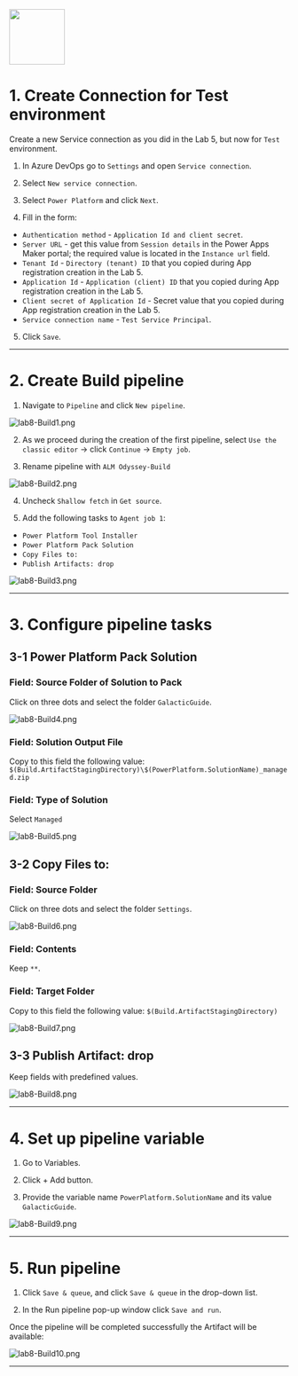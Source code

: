 
<img src="https://github.com/Katerina-Chernevskaya/alm-odyssey/blob/139826d18dd6b82d3a8efb4a2f6b3a3f0599b828/labs/screenshots/lab8-1/8-1-DeploymentDock.png" width="100">

# 1. Create Connection for Test environment

Create a new Service connection as you did in the Lab 5, but now for `Test` environment.

1. In Azure DevOps go to `Settings` and open `Service connection`.

2. Select `New service connection`.

3. Select `Power Platform` and click `Next`.

4. Fill in the form:
- `Authentication method` - `Application Id and client secret`.
- `Server URL` - get this value from `Session details` in the Power Apps Maker portal; the required value is located in the `Instance url` field.
- `Tenant Id` - `Directory (tenant) ID` that you copied during App registration creation in the Lab 5.
- `Application Id` - `Application (client) ID` that you copied during App registration creation in the Lab 5.
- `Client secret of Application Id` - Secret value that you copied during App registration creation in the Lab 5.
- `Service connection name` - `Test Service Principal`.

5. Click `Save`.

***


# 2. Create Build pipeline

1. Navigate to `Pipeline` and click `New pipeline`.

![lab8-Build1.png](./screenshots/lab8-1/lab8-1.png)

2. As we proceed during the creation of the first pipeline, select `Use the classic editor` -> click `Continue` -> `Empty job`.

3. Rename pipeline with `ALM Odyssey-Build`

![lab8-Build2.png](./screenshots/lab8-1/lab8-2.png)

4. Uncheck `Shallow fetch` in `Get source`.

5. Add the following tasks to `Agent job 1`:

- `Power Platform Tool Installer`
- `Power Platform Pack Solution`
- `Copy Files to:`
- `Publish Artifacts: drop`

![lab8-Build3.png](./screenshots/lab8-1/lab8-3.png)

***

# 3. Configure pipeline tasks

## 3-1 Power Platform Pack Solution

### Field: Source Folder of Solution to Pack

Click on three dots and select the folder `GalacticGuide`.

![lab8-Build4.png](./screenshots/lab8-1/lab8-4.png)

### Field: Solution Output File

Copy to this field the following value:
`$(Build.ArtifactStagingDirectory)\$(PowerPlatform.SolutionName)_managed.zip`

### Field: Type of Solution

Select `Managed`

![lab8-Build5.png](./screenshots/lab8-1/lab8-5.png)

## 3-2 Copy Files to:

### Field: Source Folder

Click on three dots and select the folder `Settings`.

![lab8-Build6.png](./screenshots/lab8-1/lab8-6.png)

### Field: Contents

Keep `**`.

### Field: Target Folder

Copy to this field the following value:
`$(Build.ArtifactStagingDirectory)`

![lab8-Build7.png](./screenshots/lab8-1/lab8-7.png)

## 3-3 Publish Artifact: drop

Keep fields with predefined values.

![lab8-Build8.png](./screenshots/lab8-1/lab8-8.png)

***


# 4. Set up pipeline variable

1. Go to Variables.

2. Click + Add button.

3. Provide the variable name `PowerPlatform.SolutionName` and its value `GalacticGuide`.

![lab8-Build9.png](./screenshots/lab8-1/lab8-9.png)

***


# 5. Run pipeline

1. Click `Save & queue`, and click `Save & queue` in the drop-down list.

2. In the Run pipeline pop-up window click `Save and run`.

Once the pipeline will be completed successfully the Artifact will be available:

![lab8-Build10.png](./screenshots/lab8-1/lab8-10.png)

***
